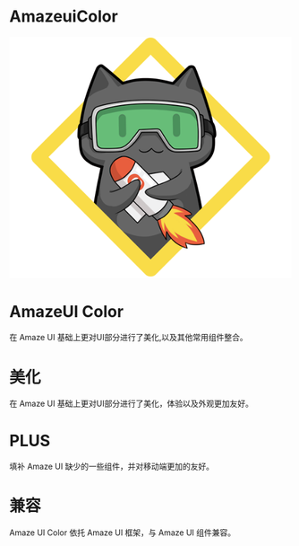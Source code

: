 # AmazeuiColor
![](https://github.com/OKAERI/amazeuiColor/blob/master/color/assets/img/cat.png)

# AmazeUI Color #
在 Amaze UI 基础上更对UI部分进行了美化,以及其他常用组件整合。

# 美化 #
在 Amaze UI 基础上更对UI部分进行了美化，体验以及外观更加友好。

# PLUS #
填补 Amaze UI 缺少的一些组件，并对移动端更加的友好。

# 兼容 #
Amaze UI Color 依托 Amaze UI 框架，与 Amaze UI 组件兼容。
